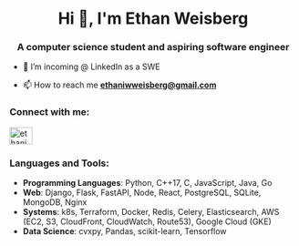 <h1 align="center">Hi 👋, I'm Ethan Weisberg</h1>
<h3 align="center">A computer science student and aspiring software engineer</h3>

- 🔭 I’m incoming @ LinkedIn as a SWE

- 📫 How to reach me **ethaniwweisberg@gmail.com**

<h3 align="left">Connect with me:</h3>
<p align="left">
<a href="https://linkedin.com/in/ethaniweisberg" target="blank"><img align="center" src="https://raw.githubusercontent.com/rahuldkjain/github-profile-readme-generator/master/src/images/icons/Social/linked-in-alt.svg" alt="ethaniweisberg" height="30" width="40" /></a>
</p>

<h3 align="left">Languages and Tools:</h3>

- **Programming Languages**: Python, C++17, C, JavaScript, Java, Go 
- **Web**: Django, Flask, FastAPI, Node, React, PostgreSQL, SQLite, MongoDB, Nginx
- **Systems**: k8s, Terraform, Docker, Redis, Celery, Elasticsearch, AWS (EC2, S3, CloudFront, CloudWatch, Route53), Google Cloud (GKE)
- **Data Science**: cvxpy, Pandas, scikit-learn, Tensorflow
